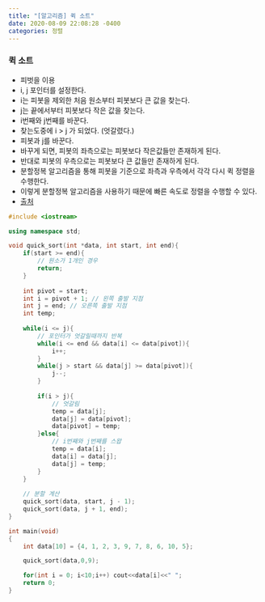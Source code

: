 ```yaml
---
title: "[알고리즘] 퀵 소트"
date: 2020-08-09 22:08:28 -0400
categories: 정렬
---
```


### 퀵 소트
- 피벗을 이용
- i, j 포인터를 설정한다.
- i는 피봇을 제외한 처음 원소부터 피봇보다 큰 값을 찾는다.
- j는 끝에서부터 피봇보다 작은 값을 찾는다.
- i번째와 j번째를 바꾼다.
- 찾는도중에 i > j 가 되었다. (엇갈렸다.)
- 피봇과 j를 바꾼다.
- 바꾸게 되면, 피봇의 좌측으로는 피봇보다 작은값들만 존재하게 된다.
- 반대로 피봇의 우측으로는 피봇보다 큰 값들만 존재하게 된다.
- 분할정복 알고리즘을 통해 피봇을 기준으로 좌측과 우측에서 각각 다시 퀵 정렬을 수행한다. 
- 이렇게 분할정복 알고리즘을 사용하기 때문에 빠른 속도로 정렬을 수행할 수 있다.
- [출처](https://hongku.tistory.com/149)

```cpp
#include <iostream>

using namespace std;

void quick_sort(int *data, int start, int end){
    if(start >= end){
        // 원소가 1개인 경우
        return; 
    }
    
    int pivot = start;
    int i = pivot + 1; // 왼쪽 출발 지점 
    int j = end; // 오른쪽 출발 지점
    int temp;
    
    while(i <= j){
        // 포인터가 엇갈릴때까지 반복
        while(i <= end && data[i] <= data[pivot]){
            i++;
        }
        while(j > start && data[j] >= data[pivot]){
            j--;
        }
        
        if(i > j){
            // 엇갈림
            temp = data[j];
            data[j] = data[pivot];
            data[pivot] = temp;
        }else{
            // i번째와 j번째를 스왑
            temp = data[i];
            data[i] = data[j];
            data[j] = temp;
        }
    } 
    
    // 분할 계산
    quick_sort(data, start, j - 1);
    quick_sort(data, j + 1, end);
}

int main(void)
{
    int data[10] = {4, 1, 2, 3, 9, 7, 8, 6, 10, 5};

    quick_sort(data,0,9);

    for(int i = 0; i<10;i++) cout<<data[i]<<" ";
    return 0;
}
```